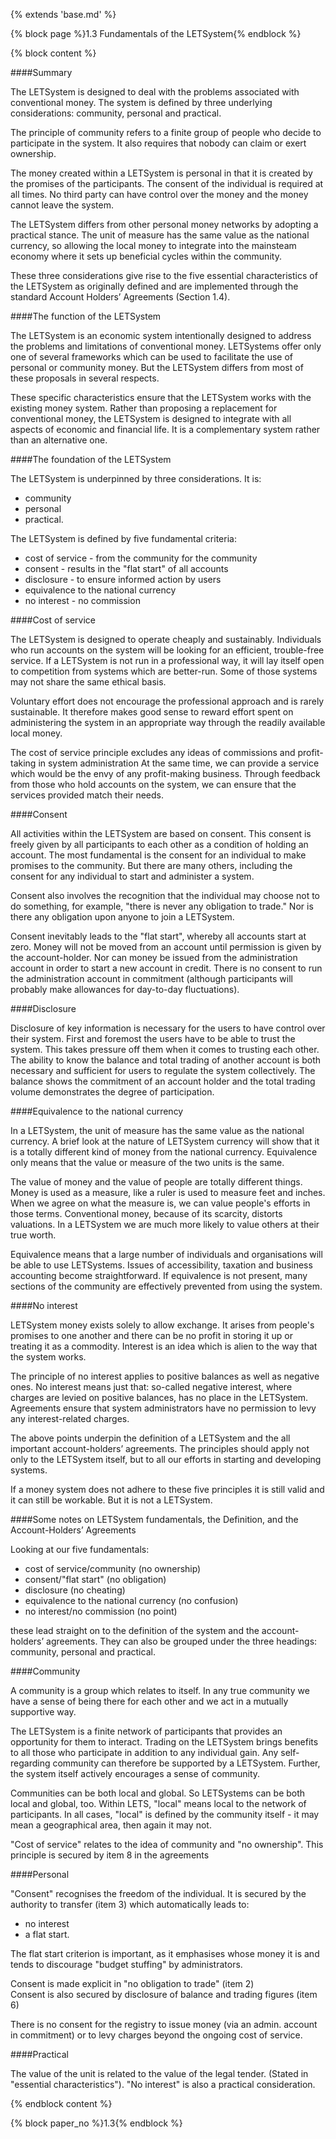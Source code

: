 {% extends 'base.md' %}

{% block page %}1.3 Fundamentals of the LETSystem{% endblock %}

{% block content %}

####Summary

The LETSystem is designed to deal with the problems associated 
with conventional money. The system is defined by three underlying 
considerations: community, personal and practical.

The principle of community refers to a finite group of people who 
decide to participate in the system. It also requires that nobody can 
claim or exert ownership.

The money created within a LETSystem is personal in that it is 
created by the promises of the participants. The consent of the 
individual is required at all times. No third party can have control 
over the money and the money cannot leave the system.

The LETSystem differs from other personal money networks by 
adopting a practical stance. The unit of measure has the same value 
as the national currency, so allowing the local money to integrate 
into the mainsteam economy where it sets up beneficial cycles 
within the community. 

These three considerations give rise to the five essential 
characteristics of the LETSystem as originally defined and are 
implemented through the standard Account Holders’ Agreements 
(Section 1.4).

####The function of the LETSystem 

The LETSystem is an economic system intentionally designed to 
address the problems and limitations of conventional money. 
LETSystems offer only one of several frameworks which can be 
used to facilitate the use of personal or community money. But the 
LETSystem differs from most of these proposals in several respects. 

These specific characteristics ensure that the LETSystem works 
with the existing money system. Rather than proposing a 
replacement for conventional money, the LETSystem is designed to 
integrate with all aspects of economic and financial life. It is a 
complementary system rather than an alternative one. 

####The foundation of the LETSystem 

The LETSystem is underpinned by three considerations. It is:


* community
* personal
* practical.


The LETSystem is defined by five fundamental criteria: 


* cost of service - from the community for the community
* consent - results in the "flat start" of all accounts
* disclosure - to ensure informed action by users
* equivalence to the national currency 
* no interest - no commission


####Cost of service

The LETSystem is designed to operate cheaply 
and sustainably. Individuals who run accounts on the system will be 
looking for an efficient, trouble-free service. If a LETSystem is not 
run in a professional way, it will lay itself open to competition from 
systems which are better-run. Some of those systems may not share 
the same ethical basis. 

Voluntary effort does not encourage the professional approach and 
is rarely sustainable. It therefore makes good sense to reward effort 
spent on administering the system in an appropriate way through the 
readily available local money. 

The cost of service principle excludes any ideas of commissions and 
profit-taking in system administration  At the same time, we can 
provide a service which would be the envy of any profit-making 
business. Through feedback from those who hold accounts on the 
system, we can ensure that the services provided match their needs. 

####Consent

All activities within the LETSystem are based on consent. 
This consent is freely given by all participants to each other as a 
condition of holding an account. The most fundamental is the 
consent for an individual to make promises to the community. But 
there are many others, including the consent for any individual to 
start and administer a system. 

Consent also involves the recognition that the individual may 
choose not to do something, for example, "there is never any 
obligation to trade." Nor is there any obligation upon anyone to join 
a LETSystem. 

Consent inevitably leads to the "flat start", whereby all accounts 
start at zero. Money will not be moved from an account until 
permission is given by the account-holder. Nor can money be issued 
from the administration account in order to start a new account in 
credit. There is no consent to run the administration account in 
commitment (although participants will probably make allowances 
for day-to-day fluctuations).

####Disclosure

Disclosure of key information is necessary for the users to have 
control over their system. First and foremost the users have to be 
able to trust the system. This takes pressure off them when it comes 
to trusting each other. The ability to know the balance and total 
trading of another account is both necessary and sufficient for users 
to regulate the system collectively. The balance shows the 
commitment of an account holder and the total trading volume 
demonstrates the degree of participation. 

####Equivalence to the national currency

In a LETSystem, the unit of 
measure has the same value as the national currency. A brief look at 
the nature of LETSystem currency will show that it is a totally 
different kind of money from the national currency. Equivalence 
only means that the value or measure of the two units is the same. 

The value of money and the value of people are totally different 
things. Money is used as a measure, like a ruler is used to measure 
feet and inches. When we agree on what the measure is, we can 
value people's efforts in those terms.  Conventional money, because 
of its scarcity, distorts valuations. In a LETSystem we are much 
more likely to value others at their true worth. 

Equivalence means that a large number of individuals and 
organisations will be able to use LETSystems. Issues of 
accessibility, taxation and business accounting become 
straightforward. If equivalence is not present, many sections of the 
community are effectively prevented from using the system. 

####No interest

LETSystem money exists solely to allow exchange. It 
arises from people's promises to one another and there can be no 
profit in storing it up or treating it as a commodity. Interest is an 
idea which is alien to the way that the system works. 

The principle of no interest applies to positive balances as well as 
negative ones. No interest means just that: so-called negative 
interest, where charges are levied on positive balances, has no place 
in the LETSystem. Agreements ensure that system administrators 
have no permission to levy any interest-related charges. 

The above points underpin the definition of a LETSystem and the 
all important account-holders’ agreements. The principles should 
apply not only to the LETSystem itself, but to all our efforts in 
starting and developing systems. 

If a money system does not adhere to these five principles it is still 
valid and it can still be workable. But it is not a LETSystem. 

####Some notes on LETSystem fundamentals, the Definition, and the Account-Holders’ Agreements

Looking at our five fundamentals: 

* cost of service/community	(no ownership)
* consent/"flat start"	(no obligation)
* disclosure	(no cheating)
* equivalence to the national currency 	(no confusion)
* no interest/no commission	(no point)

these lead straight on to the definition of the system and the 
account-holders’ agreements. They can also be grouped under the 
three headings: community, personal and practical. 

####Community

A community is a group which relates to itself. In any true 
community we have a sense of being there for each other and we 
act in a mutually supportive way. 

The LETSystem is a finite network of participants that provides an 
opportunity for them to interact. Trading on the LETSystem brings 
benefits to all those who participate in addition to any individual 
gain. Any self-regarding community can therefore be supported by a 
LETSystem. Further, the system itself actively encourages a sense 
of community. 

Communities can be both local and global. So LETSystems can be 
both local and global, too. Within LETS, "local" means local to the 
network of participants. In all cases, "local" is defined by the 
community itself - it may mean a geographical area, then again it 
may not. 

"Cost of service" relates to the idea of community and "no 
ownership". This principle is secured by item 8 in the agreements 

####Personal 

"Consent" recognises the freedom of the individual. It is secured by 
the authority to transfer (item 3) which automatically leads to:

* no interest
* a flat start.

The flat start criterion is important, as it emphasises whose money it 
is and tends to discourage "budget stuffing" by administrators. 

Consent is made explicit in "no obligation to trade" (item 2)  
Consent is also secured by disclosure of balance and trading figures 
(item 6) 

There is no consent for the registry to issue money (via an admin. 
account in commitment) or to levy charges beyond the ongoing cost 
of service. 

####Practical

The value of the unit is related to the value of the legal tender. 
(Stated in "essential characteristics"). "No interest" is also a 
practical consideration. 

{% endblock content %}

{% block paper_no %}1.3{% endblock %}


